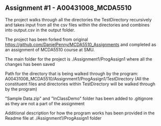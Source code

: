 Assignment #1 - A00431008_MCDA5510
-------------------------------------------------------------------

The project walks through all the directories the TestDirectory recursively and takes input 
from all the csv files within the directories and combines into output.csv in the output folder.

The project has been forked from original https://github.com/DanielPenny/MCDA5510_Assignments 
and completed as an assignment of MCDA5510 course at SMU.

The main folder for the project is ./Assignment1/ProgAssign1 where all the changes has been saved

Path for the directory that is being walked through by the program: 
A00431008_MCDA5510/Assignment1/ProgAssign1/TestDirectory
(All the constituent files and directories within TestDirectory will be walked through by the program)

"Sample Data.zip" and "InClassDemo" folder has been added to .gitignore as they are not a part 
of the assignment

Additional description for how the program works has been provided in the Readme file at 
./Assignment1/ProgAssign1 folder
